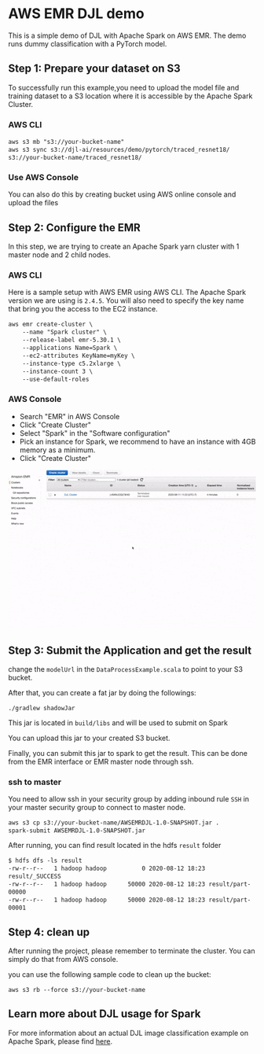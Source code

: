 # AWS EMR DJL demo

This is a simple demo of DJL with Apache Spark on AWS EMR. The demo runs dummy classification with a PyTorch model.

## Step 1: Prepare your dataset on S3
To successfully run this example,you need to upload the model file and training dataset to a S3 location 
where it is accessible by the Apache Spark Cluster.

### AWS CLI

```
aws s3 mb "s3://your-bucket-name"
aws s3 sync s3://djl-ai/resources/demo/pytorch/traced_resnet18/ s3://your-bucket-name/traced_resnet18/
```

### Use AWS Console

You can also do this by creating bucket using AWS online console and upload the files

## Step 2: Configure the EMR

In this step, we are trying to create an Apache Spark yarn cluster with 1 master node and 2 child nodes.

### AWS CLI

Here is a sample setup with AWS EMR using AWS CLI.
The Apache Spark version we are using is `2.4.5`.
You will also need to specify the key name that bring you the access to the EC2 instance.


```
aws emr create-cluster \
    --name "Spark cluster" \
    --release-label emr-5.30.1 \
    --applications Name=Spark \
    --ec2-attributes KeyName=myKey \
    --instance-type c5.2xlarge \
    --instance-count 3 \
    --use-default-roles
```

### AWS Console

- Search "EMR" in AWS Console 
- Click "Create Cluster"
- Select "Spark" in the "Software configuration"
- Pick an instance for Spark, we recommend to have an instance with 4GB memory as a minimum.
- Click "Create Cluster"

![emr image](img/configure%20emr.gif)


## Step 3: Submit the Application and get the result

change the `modelUrl` in the `DataProcessExample.scala` to point to your S3 bucket. 

After that, you can create a fat jar by doing the followings:

```
./gradlew shadowJar
```

This jar is located in `build/libs` and will be used to submit on Spark

You can upload this jar to your created S3 bucket.

Finally, you can submit this jar to spark to get the result.
This can be done from the EMR interface or EMR master node through ssh.

### ssh to master
You need to allow ssh in your security group by adding inbound rule `SSH` in your master security group to connect to master node.

```
aws s3 cp s3://your-bucket-name/AWSEMRDJL-1.0-SNAPSHOT.jar .
spark-submit AWSEMRDJL-1.0-SNAPSHOT.jar
```

After running, you can find result located in the hdfs `result` folder

```
$ hdfs dfs -ls result
-rw-r--r--   1 hadoop hadoop          0 2020-08-12 18:23 result/_SUCCESS
-rw-r--r--   1 hadoop hadoop      50000 2020-08-12 18:23 result/part-00000
-rw-r--r--   1 hadoop hadoop      50000 2020-08-12 18:23 result/part-00001
```

## Step 4: clean up
After running the project, please remember to terminate the cluster. You can simply do that from AWS console.

you can use the following sample code to clean up the bucket:

```
aws s3 rb --force s3://your-bucket-name
```


## Learn more about DJL usage for Spark
For more information about an actual DJL image classification example on Apache Spark, please find [here](../../spark/image-classification/README.md).